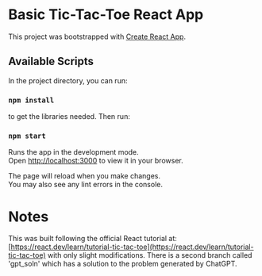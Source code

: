 # Basic Tic-Tac-Toe React App

This project was bootstrapped with [Create React App](https://github.com/facebook/create-react-app).

## Available Scripts

In the project directory, you can run:

### `npm install`

to get the libraries needed. Then run:

### `npm start`

Runs the app in the development mode.\
Open [http://localhost:3000](http://localhost:3000) to view it in your browser.

The page will reload when you make changes.\
You may also see any lint errors in the console.

# Notes

This was built following the official React tutorial at: [https://react.dev/learn/tutorial-tic-tac-toe](https://react.dev/learn/tutorial-tic-tac-toe) with only slight modifications. There is a second branch called 'gpt_soln' which has a solution to the problem generated by ChatGPT.
